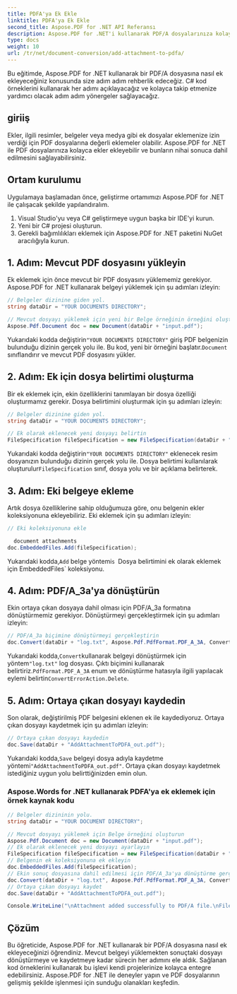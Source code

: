```yaml
---
title: PDFA'ya Ek Ekle
linktitle: PDFA'ya Ek Ekle
second_title: Aspose.PDF for .NET API Referansı
description: Aspose.PDF for .NET'i kullanarak PDF/A dosyalarınıza kolayca ekler ekleyin.
type: docs
weight: 10
url: /tr/net/document-conversion/add-attachment-to-pdfa/
---
```


Bu eğitimde, Aspose.PDF for .NET kullanarak bir PDF/A dosyasına nasıl ek ekleyeceğiniz konusunda size adım adım rehberlik edeceğiz. C# kod örneklerini kullanarak her adımı açıklayacağız ve kolayca takip etmenize yardımcı olacak adım adım yönergeler sağlayacağız.

## giriiş

Ekler, ilgili resimler, belgeler veya medya gibi ek dosyalar eklemenize izin verdiği için PDF dosyalarına değerli eklemeler olabilir. Aspose.PDF for .NET ile PDF dosyalarınıza kolayca ekler ekleyebilir ve bunların nihai sonuca dahil edilmesini sağlayabilirsiniz.

## Ortam kurulumu

Uygulamaya başlamadan önce, geliştirme ortamımızı Aspose.PDF for .NET ile çalışacak şekilde yapılandıralım.

1. Visual Studio'yu veya C# geliştirmeye uygun başka bir IDE'yi kurun.
2. Yeni bir C# projesi oluşturun.
3. Gerekli bağımlılıkları eklemek için Aspose.PDF for .NET paketini NuGet aracılığıyla kurun.

## 1. Adım: Mevcut PDF dosyasını yükleyin

Ek eklemek için önce mevcut bir PDF dosyasını yüklememiz gerekiyor. Aspose.PDF for .NET kullanarak belgeyi yüklemek için şu adımları izleyin:

```csharp
// Belgeler dizinine giden yol.
string dataDir = "YOUR DOCUMENTS DIRECTORY";

// Mevcut dosyayı yüklemek için yeni bir Belge örneğinin örneğini oluşturun
Aspose.Pdf.Document doc = new Document(dataDir + "input.pdf");
```

 Yukarıdaki kodda değiştirin`"YOUR DOCUMENTS DIRECTORY"` giriş PDF belgenizin bulunduğu dizinin gerçek yolu ile. Bu kod, yeni bir örneğini başlatır.`Document` sınıflandırır ve mevcut PDF dosyasını yükler.

## 2. Adım: Ek için dosya belirtimi oluşturma

Bir ek eklemek için, ekin özelliklerini tanımlayan bir dosya özelliği oluşturmamız gerekir. Dosya belirtimini oluşturmak için şu adımları izleyin:

```csharp
// Belgeler dizinine giden yol.
string dataDir = "YOUR DOCUMENTS DIRECTORY";

// Ek olarak eklenecek yeni dosyayı belirtin
FileSpecification fileSpecification = new FileSpecification(dataDir + "aspose-logo.jpg", "Large image file");
```

 Yukarıdaki kodda değiştirin`"YOUR DOCUMENTS DIRECTORY"` eklenecek resim dosyanızın bulunduğu dizinin gerçek yolu ile. Dosya belirtimi kullanılarak oluşturulur`FileSpecification` sınıf, dosya yolu ve bir açıklama belirterek.

## 3. Adım: Eki belgeye ekleme

Artık dosya özelliklerine sahip olduğumuza göre, onu belgenin ekler koleksiyonuna ekleyebiliriz. Eki eklemek için şu adımları izleyin:

```csharp
// Eki koleksiyonuna ekle

  document attachments
doc.EmbeddedFiles.Add(fileSpecification);
```

 Yukarıdaki kodda,`Add` belge yöntemi`s `Dosya belirtimini ek olarak eklemek için EmbeddedFiles` koleksiyonu.

## 4. Adım: PDF/A_3a'ya dönüştürün

Ekin ortaya çıkan dosyaya dahil olması için PDF/A_3a formatına dönüştürmemiz gerekiyor. Dönüştürmeyi gerçekleştirmek için şu adımları izleyin:

```csharp
// PDF/A_3a biçimine dönüştürmeyi gerçekleştirin
doc.Convert(dataDir + "log.txt", Aspose.Pdf.PdfFormat.PDF_A_3A, ConvertErrorAction.Delete);
```

 Yukarıdaki kodda,`Convert`kullanarak belgeyi dönüştürmek için yöntem`"log.txt"` log dosyası. Çıktı biçimini kullanarak belirtiriz.`PdfFormat.PDF_A_3A` enum ve dönüştürme hatasıyla ilgili yapılacak eylemi belirtin`ConvertErrorAction.Delete`.

## 5. Adım: Ortaya çıkan dosyayı kaydedin

Son olarak, değiştirilmiş PDF belgesini eklenen ek ile kaydediyoruz. Ortaya çıkan dosyayı kaydetmek için şu adımları izleyin:

```csharp
// Ortaya çıkan dosyayı kaydedin
doc.Save(dataDir + "AddAttachmentToPDFA_out.pdf");
```

 Yukarıdaki kodda,`Save` belgeyi dosya adıyla kaydetme yöntemi`"AddAttachmentToPDFA_out.pdf"`. Ortaya çıkan dosyayı kaydetmek istediğiniz uygun yolu belirttiğinizden emin olun.

### Aspose.Words for .NET kullanarak PDFA'ya ek eklemek için örnek kaynak kodu

```csharp
// Belgeler dizininin yolu.
string dataDir = "YOUR DOCUMENT DIRECTORY";

// Mevcut dosyayı yüklemek için Belge örneğini oluşturun
Aspose.Pdf.Document doc = new Document(dataDir + "input.pdf");
// Ek olarak eklenecek yeni dosyayı ayarlayın
FileSpecification fileSpecification = new FileSpecification(dataDir + "aspose-logo.jpg", "Large Image file");
// Belgenin ek koleksiyonuna ek ekleyin
doc.EmbeddedFiles.Add(fileSpecification);
// Ekin sonuç dosyasına dahil edilmesi için PDF/A_3a'ya dönüştürme gerçekleştirin
doc.Convert(dataDir + "log.txt", Aspose.Pdf.PdfFormat.PDF_A_3A, ConvertErrorAction.Delete);
// Ortaya çıkan dosyayı kaydet
doc.Save(dataDir + "AddAttachmentToPDFA_out.pdf");

Console.WriteLine("\nAttachment added successfully to PDF/A file.\nFile saved at " + dataDir);
```

## Çözüm

Bu öğreticide, Aspose.PDF for .NET kullanarak bir PDF/A dosyasına nasıl ek ekleyeceğinizi öğrendiniz. Mevcut belgeyi yüklemekten sonuçtaki dosyayı dönüştürmeye ve kaydetmeye kadar sürecin her adımını ele aldık. Sağlanan kod örneklerini kullanarak bu işlevi kendi projelerinize kolayca entegre edebilirsiniz. Aspose.PDF for .NET ile deneyler yapın ve PDF dosyalarının gelişmiş şekilde işlenmesi için sunduğu olanakları keşfedin.

